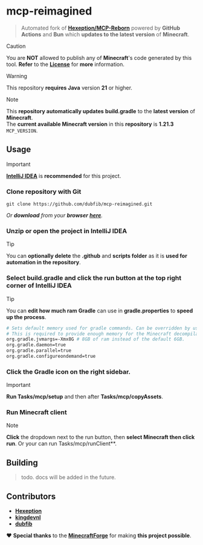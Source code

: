 # mcp-reimagined
> Automated fork of **[Hexeption/MCP-Reborn](https://github.com/Hexeption/MCP-Reborn)** powered by **GitHub Actions** and **Bun** which **updates to the latest version** of **Minecraft**.

> [!CAUTION]
> You are **NOT** allowed to publish any of **Minecraft**'s code generated by this tool. **Refer** to the **[License](https://github.com/dubfib/mcp-reimagined/blob/main/MCP-License)** for **more** information.

> [!WARNING]
> This repository **requires Java** version **21** or higher.

> [!NOTE]  
> This **repository automatically updates** **build.gradle** to the **latest version** of **Minecraft**.  
> The **current available Minecraft version** in this **repository** is **1.21.3** `MCP_VERSION`.

## Usage
> [!IMPORTANT]
> **[IntelliJ IDEA](https://jetbrains.com/idea/download)** is **recommended** for this project.

### Clone repository with **Git**
```
git clone https://github.com/dubfib/mcp-reimagined.git
```
*Or **download** from your **browser** **[here](https://codeload.github.com/dubfib/mcp-reimagined/zip/refs/heads/main)**.*

### Unzip or open the project in IntelliJ IDEA
> [!TIP]
> You can **optionally delete** the **.github** and **scripts folder** as it is **used for automation in the repository**.

### Select **build.gradle** and click the run button at the top right corner of **IntelliJ IDEA**
> [!TIP]
> You can **edit how much ram** **Gradle** can use in **gradle.properties** to **speed up the process**.
> ```bash
> # Sets default memory used for gradle commands. Can be overridden by user or command line properties.
> # This is required to provide enough memory for the Minecraft decompilation process.
> org.gradle.jvmargs=-Xmx8G # 8GB of ram instead of the default 6GB.
> org.gradle.daemon=true
> org.gradle.parallel=true
> org.gradle.configureondemand=true
> ```

### Click the **Gradle** icon on the right sidebar.
> [!IMPORTANT]
> **Run Tasks/mcp/setup** and then after **Tasks/mcp/copyAssets**.

### Run Minecraft client
> [!NOTE]
> **Click** the dropdown next to the run button, then **select Minecraft then click run**. Or your can run Tasks/mcp/runClient**.

## Building
> todo. docs will be added in the future.

## Contributors
* **[Hexeption](https://github.com/hexeption)**
* **[kingdevnl](https://github.com/kingdevnl)**
* **[dubfib](https://github.com/dubfib)**

❤️ **Special thanks** to the **[MinecraftForge](https://github.com/MinecraftForge)** for making **this project possible**.

